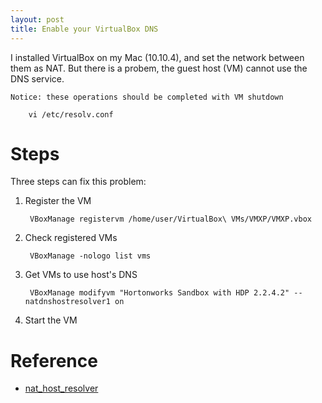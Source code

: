 ```yaml
---
layout: post
title: Enable your VirtualBox DNS
---
```


I installed VirtualBox on my Mac (10.10.4), and set the network between them as NAT. But there is a probem, the guest host (VM) cannot use the DNS service.

`Notice: these operations should be completed with VM shutdown`

        vi /etc/resolv.conf

Steps
=====

Three steps can fix this problem: 

1. Register the VM

        VBoxManage registervm /home/user/VirtualBox\ VMs/VMXP/VMXP.vbox 
        
2. Check registered VMs

        VBoxManage -nologo list vms
    
    
3. Get VMs to use host's DNS
    
        VBoxManage modifyvm "Hortonworks Sandbox with HDP 2.2.4.2" --natdnshostresolver1 on
    
4. Start the VM

Reference
=========

* [nat\_host\_resolver](http://www.virtualbox.org/manual/ch09.html#nat_host_resolver_proxy)


